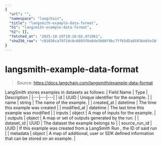 ```yaml
---
{
  "url": "",
  "namespace": "langchain",
  "title": "langsmith-example-data-format",
  "h1": "langsmith-example-data-format",
  "h2": [],
  "fetched_at": "2025-10-19T19:18:02.471061",
  "sha256_raw": "c01036ca7972dc8c6893f8a6de3b60f4bc7ffb5d5ab5936eb5e18fdb0382167c"
}
---
```


# langsmith-example-data-format

> Source: https://docs.langchain.com/langsmith/example-data-format

LangSmith stores examples in datasets as follows:
| Field Name | Type | Description |
|---|---|---|
| id | UUID | Unique identifier for the example. |
| name | string | The name of the example. |
| created_at | datetime | The time this example was created |
| modified_at | datetime | The last time this example was modified |
| inputs | object | A map of inputs for the example. |
| outputs | object | A map or set of outputs generated by the run. |
| dataset_id | UUID | The dataset the example belongs to |
| source_run_id | UUID | If this example was created from a LangSmith Run , the ID of said run |
| metadata | object | A map of additional, user or SDK defined information that can be stored on an example. |